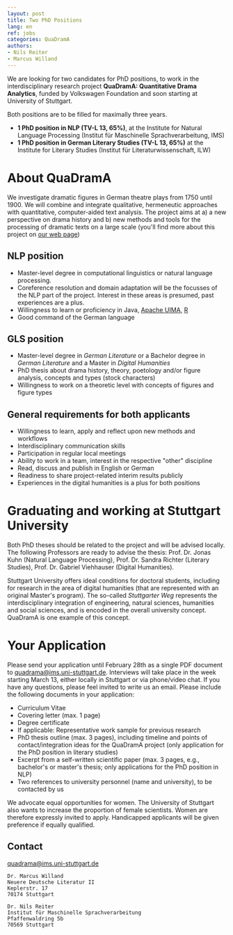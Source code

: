 ```yaml
---
layout: post
title: Two PhD Positions
lang: en
ref: jobs
categories: QuaDramA
authors:
- Nils Reiter
- Marcus Willand
---
```


We are looking for two candidates for PhD positions, to work in  the interdisciplinary research project **QuaDramA: Quantitative Drama Analytics**, funded by Volkswagen Foundation and soon starting at University of Stuttgart. 

<!--more-->

Both positions are to be filled for maximally three years.

- **1 PhD position in NLP (TV-L 13, 65%)**, at the Institute for Natural Language Processing (Institut für Maschinelle Sprachverarbeitung, IMS)
- **1 PhD position in German Literary Studies (TV-L 13, 65%)** at the Institute for Literary Studies (Institut für Literaturwissenschaft, ILW)

# About QuaDramA
We investigate dramatic figures in German theatre plays from 1750 until 1900. We will combine and integrate qualitative, hermeneutic approaches with quantitative, computer-aided text analysis. The project aims at a) a new perspective on drama history and b) new methods and tools for the processing of dramatic texts on a large scale (you'll find more about this project on [our web page](http://quadrama.github.io))


## NLP position
- Master-level degree in computational linguistics or natural language processing.
- Coreference resolution and domain adaptation will be the focusses of the NLP part of the project. Interest in these areas is presumed, past experiences are a plus.
- Willingness to learn or proficiency in Java, [Apache UIMA](https://uima.apache.org), [R](https://www.r-project.org)
- Good command of the German language


## GLS position
- Master-level degree in *German Literature*  or a Bachelor degree in *German Literature* and a Master in *Digital Humanities*
- PhD thesis about drama history, theory, poetology and/or figure analysis, concepts and types (stock characters)
- Willingness to work on a theoretic level with concepts of figures and figure types

## General requirements for both applicants
- Willingness to learn, apply and reflect upon new methods and workflows
- Interdisciplinary communication skills
- Participation in regular local meetings
- Ability to work in a team, interest in the respective "other" discipline
- Read, discuss and publish in English or German
- Readiness to share project-related interim results publicly
- Experiences in the digital humanities is a plus for both positions


# Graduating and working at Stuttgart University
Both PhD theses should be related to the project and will be advised locally. The following Professors are ready to advise the thesis: Prof. Dr. Jonas Kuhn (Natural Language Processing), Prof. Dr. Sandra Richter (Literary Studies), Prof. Dr. Gabriel Viehhauser (Digital Humanities).

Stuttgart University offers ideal conditions for doctoral students, including for research in the area of digital humanities (that are represented with an original Master's program). The so-called *Stuttgarter Weg* represents the interdisciplinary integration of engineering, natural sciences, humanities and social sciences, and is encoded in the overall university concept. QuaDramA is one example of this concept.

# Your Application
Please send your application until February 28th as a single PDF document to quadrama@ims.uni-stuttgart.de. Interviews will take place in the week starting March 13, either locally in Stuttgart or via phone/video chat. If you have any questions, please feel invited to write us an email.
Please include the following documents in your application:

- Curriculum Vitae
- Covering letter (max. 1 page)
- Degree certificate
- If applicable: Representative work sample for previous research
- PhD thesis outline (max. 3 pages), including timeline and points of contact/integration ideas for the QuaDramA project (only application for the PhD position in literary studies)
- Excerpt from a self-written scientific paper (max. 3 pages, e.g., bachelor's or master's thesis; only applications for the PhD position in NLP)
- Two references to university personnel (name and university), to be contacted by us


We advocate equal opportunities for women. The University of Stuttgart also wants to increase the proportion of female scientists. Women are therefore expressly invited to apply. Handicapped applicants will be given preference if equally qualified.


## Contact

[quadrama@ims.uni-stuttgart.de](mailto:quadrama@ims.uni-stuttgart.de)

```
Dr. Marcus Willand
Neuere Deutsche Literatur II
Keplerstr. 17
70174 Stuttgart
```

```
Dr. Nils Reiter
Institut für Maschinelle Sprachverarbeitung
Pfaffenwaldring 5b
70569 Stuttgart
```
